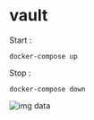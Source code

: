 # vault

Start : 
```
docker-compose up
```
Stop :
```
docker-compose down
```

![img data](/vault/images/vault_1.png?raw=true "img Data title")